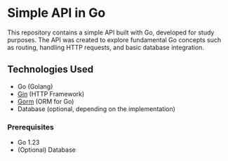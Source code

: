 # Simple API in Go

This repository contains a simple API built with Go, developed for study purposes. The API was created to explore fundamental Go concepts such as routing, handling HTTP requests, and basic database integration.

## Technologies Used

- Go (Golang)
- [Gin](https://github.com/gin-gonic/gin) (HTTP Framework)
- [Gorm](https://gorm.io/) (ORM for Go)
- Database (optional, depending on the implementation)
### Prerequisites

- Go 1.23
- (Optional) Database

